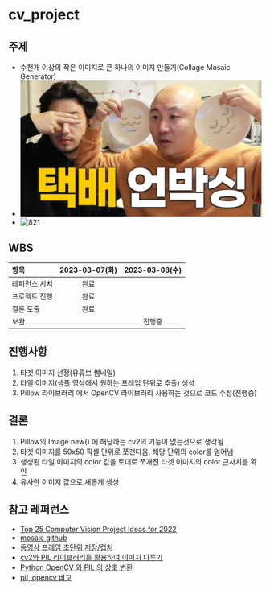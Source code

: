 # cv_project
## 주제
- 수천개 이상의 작은 이미지로 큰 하나의 이미지 만들기(Collage Mosaic Generator)
- ![원본](target.jpg)
- ![821](mosaic(821).jpeg)

## WBS
|항목|2023-03-07(화)|2023-03-08(수)|
|:-|:-:|:-:|
|레퍼런스 서치|완료||
|프로젝트 진행|완료||
|결론 도출|완료||
|보완||진행중|

## 진행사항
1. 타겟 이미지 선정(유튜브 썸네일)
2. 타일 이미지(샘플 영상에서 원하는 프레임 단위로 추출) 생성
3. Pillow 라이브러리 에서 OpenCV 라이브러리 사용하는 것으로 코드 수정(진행중)

## 결론
1. Pillow의 Image.new() 에 해당하는 cv2의 기능이 없는것으로 생각됨
2. 타겟 이미지를 50x50 픽셀 단위로 쪼갠다음, 해당 단위의 color를 얻어냄
3. 생성된 타일 이미지의 color 값을 토대로 쪼개진 타겟 이미지의 color 근사치를 확인
4. 유사한 이미지 값으로 새롭게 생성

## 참고 레퍼런스
- [Top 25 Computer Vision Project Ideas for 2022](https://data-flair.training/blogs/computer-vision-project-ideas/)
- [mosaic github](https://github.com/codebox/mosaic)
- [동영상 프레임 초단위 저장/캡처](https://thinking-developer.tistory.com/61)
- [cv2와 PIL 라이브러리를 활용하여 이미지 다루기](https://soyoung-new-challenge.tistory.com/112)
- [Python OpenCV 와 PIL 의 상호 변환](https://www.zinnunkebi.com/python-opencv-pil-convert/)
- [pil, opencv 비교](https://blog.naver.com/PostView.naver?blogId=nkj2001&logNo=222764410613&categoryNo=0&parentCategoryNo=62&viewDate=&currentPage=1&postListTopCurrentPage=1&from=search)